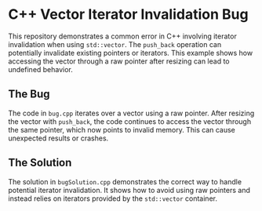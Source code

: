 # C++ Vector Iterator Invalidation Bug
This repository demonstrates a common error in C++ involving iterator invalidation when using `std::vector`.  The `push_back` operation can potentially invalidate existing pointers or iterators.  This example shows how accessing the vector through a raw pointer after resizing can lead to undefined behavior.

## The Bug
The code in `bug.cpp` iterates over a vector using a raw pointer. After resizing the vector with `push_back`, the code continues to access the vector through the same pointer, which now points to invalid memory. This can cause unexpected results or crashes.

## The Solution
The solution in `bugSolution.cpp` demonstrates the correct way to handle potential iterator invalidation. It shows how to avoid using raw pointers and instead relies on iterators provided by the `std::vector` container. 
